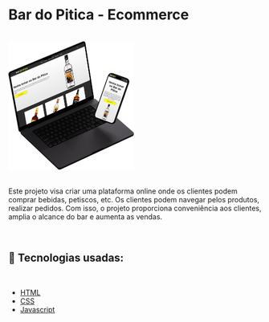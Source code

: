 # Bar do Pitica - Ecommerce

<br>

<div>
  <img src="images/mockup.png" width="250px"/>
</div>

<br>

Este projeto visa criar uma plataforma online onde os clientes podem comprar bebidas, petiscos, etc. Os clientes podem navegar pelos produtos, realizar pedidos. Com isso, o projeto proporciona conveniência aos clientes, amplia o alcance do bar e aumenta as vendas.

<br>

## 🚀 Tecnologias usadas:

<br>

- [HTML](https://developer.mozilla.org/pt-BR/docs/Learn/HTML/Introduction_to_HTML/Document_and_website_structure)
- [CSS](https://developer.mozilla.org/pt-BR/docs/Web/CSS)
- [Javascript](https://developer.mozilla.org/pt-BR/docs/Web/JavaScript)
